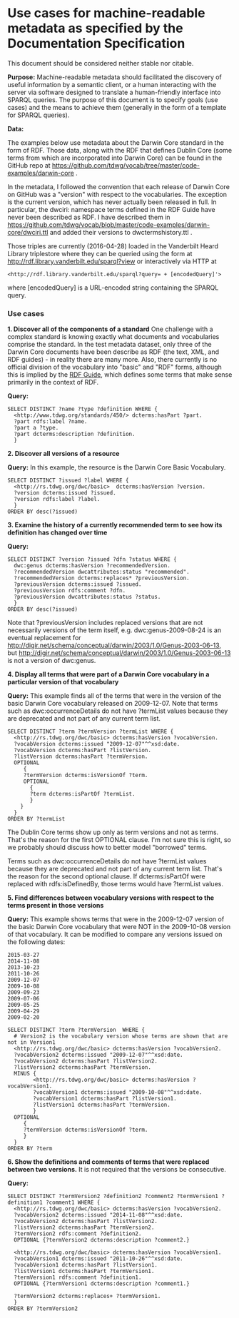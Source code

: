 # Use cases for machine-readable metadata as specified by the Documentation Specification #

This document should be considered neither stable nor citable.

**Purpose:** Machine-readable metadata should facilitated the discovery of useful information by a semantic client, or a human interacting with the server via software designed to translate a human-friendly interface into SPARQL queries.  The purpose of this document is to specify goals (use cases) and the means to achieve them (generally in the form of a template for SPARQL queries).

**Data:**

The examples below use metadata about the Darwin Core standard in the form of RDF.  Those data, along with the RDF that defines Dublin Core (some terms from which are incorporated into Darwin Core) can be found in the GitHub repo at https://github.com/tdwg/vocab/tree/master/code-examples/darwin-core .  

In the metadata, I followed the convention that each release of Darwin Core on GitHub was a "version" with respect to the vocabularies. The exception is the current version, which has never actually been released in full.  In particular, the dwciri: namespace terms defined in the RDF Guide have never been described as RDF.  I have described them in https://github.com/tdwg/vocab/blob/master/code-examples/darwin-core/dwciri.ttl and added their versions to dwctermshistory.ttl .  

Those triples are currently (2016-04-28) loaded in the Vanderbilt Heard Library triplestore where they can be queried using the form at http://rdf.library.vanderbilt.edu/sparql?view or interactively via HTTP at
```
<http://rdf.library.vanderbilt.edu/sparql?query= + [encodedQuery]'>
```
where [encodedQuery] is a URL-encoded string containing the SPARQL query.


### Use cases ###

**1. Discover all of the components of a standard** One challenge with a complex standard is knowing exactly what documents and vocabularies comprise the standard.  In the test metadata dataset, only three of the Darwin Core documents have been describe as RDF (the text, XML, and RDF guides) - in reality there are many more.  Also, there currently is no official division of the vocabulary into "basic" and "RDF" forms, although this is implied by the [RDF Guide](http://rs.tdwg.org/dwc/terms/guides/rdf/), which defines some terms that make sense primarily in the context of RDF.  

**Query:**
```
SELECT DISTINCT ?name ?type ?definition WHERE {
  <http://www.tdwg.org/standards/450/> dcterms:hasPart ?part.
  ?part rdfs:label ?name.
  ?part a ?type.
  ?part dcterms:description ?definition.
  }
```

**2. Discover all versions of a resource**

**Query:**
In this example, the resource is the Darwin Core Basic Vocabulary.  
```
SELECT DISTINCT ?issued ?label WHERE {
  <http://rs.tdwg.org/dwc/basic>  dcterms:hasVersion ?version.
  ?version dcterms:issued ?issued.
  ?version rdfs:label ?label.
  }
ORDER BY desc(?issued)
```

**3. Examine the history of a currently recommended term to see how its definition has changed over time**

**Query:**
```
SELECT DISTINCT ?version ?issued ?dfn ?status WHERE {
  dwc:genus dcterms:hasVersion ?recommendedVersion.
  ?recommendedVersion dwcattributes:status "recommended".
  ?recommendedVersion dcterms:replaces* ?previousVersion.
  ?previousVersion dcterms:issued ?issued.
  ?previousVersion rdfs:comment ?dfn.
  ?previousVersion dwcattributes:status ?status.
  }
ORDER BY desc(?issued)
```
Note that ?previousVersion includes replaced versions that are not necessarily versions of the term itself, e.g. dwc:genus-2009-08-24 is an eventual replacement for <http://digir.net/schema/conceptual/darwin/2003/1.0/Genus-2003-06-13>, but <http://digir.net/schema/conceptual/darwin/2003/1.0/Genus-2003-06-13> is not a version of dwc:genus.

**4. Display all terms that were part of a Darwin Core vocabulary in a particular version of that vocabulary**

**Query:** This example finds all of the terms that were in the version of the basic Darwin Core vocabulary released on 2009-12-07.  Note that terms such as dwc:occurrenceDetails do not have ?termList values because they are deprecated and not part of any current term list.  
```
SELECT DISTINCT ?term ?termVersion ?termList WHERE {
  <http://rs.tdwg.org/dwc/basic> dcterms:hasVersion ?vocabVersion.
  ?vocabVersion dcterms:issued "2009-12-07"^^xsd:date.
  ?vocabVersion dcterms:hasPart ?listVersion.
  ?listVersion dcterms:hasPart ?termVersion.
  OPTIONAL
     {
     ?termVersion dcterms:isVersionOf ?term.
     OPTIONAL
       {
       ?term dcterms:isPartOf ?termList.
       }
    }
  }
ORDER BY ?termList
```
The Dublin Core terms show up only as term versions and not as terms.  That's the reason for the first OPTIONAL clause.  I'm not sure this is right, so we probably should discuss how to better model "borrowed" terms.  

Terms such as dwc:occurrenceDetails do not have ?termList values because they are deprecated and not part of any current term list. That's the reason for the second optional clause.  If dcterms:isPartOf were replaced with rdfs:isDefinedBy, those terms would have ?termList values.

**5. Find differences between vocabulary versions with respect to the terms present in those versions**

**Query:** This example shows terms that were in the 2009-12-07 version of the basic Darwin Core vocabulary that were NOT in the 2009-10-08 version of that vocabulary.  It can be modified to compare any versions issued on the following dates:

```
2015-03-27
2014-11-08
2013-10-23
2011-10-26
2009-12-07
2009-10-08
2009-09-23
2009-07-06
2009-05-25
2009-04-29
2009-02-20

```

```
SELECT DISTINCT ?term ?termVersion  WHERE {
  # Version2 is the vocabulary version whose terms are shown that are not in Version1
  <http://rs.tdwg.org/dwc/basic> dcterms:hasVersion ?vocabVersion2.
  ?vocabVersion2 dcterms:issued "2009-12-07"^^xsd:date.
  ?vocabVersion2 dcterms:hasPart ?listVersion2.
  ?listVersion2 dcterms:hasPart ?termVersion.
  MINUS {
        <http://rs.tdwg.org/dwc/basic> dcterms:hasVersion ?vocabVersion1.
        ?vocabVersion1 dcterms:issued "2009-10-08"^^xsd:date.
        ?vocabVersion1 dcterms:hasPart ?listVersion1.
        ?listVersion1 dcterms:hasPart ?termVersion.
        }
  OPTIONAL
     {
     ?termVersion dcterms:isVersionOf ?term.
     }
  }
ORDER BY ?term
```

**6. Show the definitions and comments of terms that were replaced between two versions.**  It is not required that the versions be consecutive.

**Query:**
```
SELECT DISTINCT ?termVersion2 ?definition2 ?comment2 ?termVersion1 ?definition1 ?comment1 WHERE {
  <http://rs.tdwg.org/dwc/basic> dcterms:hasVersion ?vocabVersion2.
  ?vocabVersion2 dcterms:issued "2014-11-08"^^xsd:date.
  ?vocabVersion2 dcterms:hasPart ?listVersion2.
  ?listVersion2 dcterms:hasPart ?termVersion2.
  ?termVersion2 rdfs:comment ?definition2.
  OPTIONAL {?termVersion2 dcterms:description ?comment2.}

  <http://rs.tdwg.org/dwc/basic> dcterms:hasVersion ?vocabVersion1.
  ?vocabVersion1 dcterms:issued "2011-10-26"^^xsd:date.
  ?vocabVersion1 dcterms:hasPart ?listVersion1.
  ?listVersion1 dcterms:hasPart ?termVersion1.
  ?termVersion1 rdfs:comment ?definition1.
  OPTIONAL {?termVersion1 dcterms:description ?comment1.}

  ?termVersion2 dcterms:replaces+ ?termVersion1.
  }
ORDER BY ?termVersion2
```
